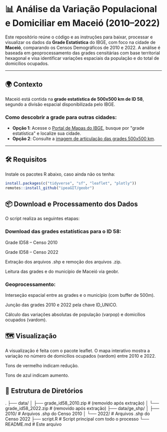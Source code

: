 # 📊 Análise da Variação Populacional e Domiciliar em Maceió (2010–2022)

Este repositório reúne o código e as instruções para baixar, processar e visualizar os dados da **Grade Estatística** do IBGE, com foco na cidade de **Maceió**, comparando os Censos Demográficos de 2010 e 2022. A análise é baseada em geoprocessamento das grades censitárias com base territorial hexagonal e visa identificar variações espaciais da população e do total de domicílios ocupados.

---

## 🌍 Contexto

Maceió está contida na **grade estatística de 500x500 km de ID 58**, segundo a divisão espacial disponibilizada pelo IBGE.

### Como descobrir a grade para outras cidades:
- **Opção 1**: Acesse o [Portal de Mapas do IBGE](https://portaldemapas.ibge.gov.br/), busque por "grade estatística" e localize sua cidade.
- **Opção 2**: Consulte a [imagem de articulação das grades 500x500 km](https://geoftp.ibge.gov.br/recortes_para_fins_estatisticos/grade_estatistica/censo_2010/articulacao.jpg).

---

## 🛠️ Requisitos

Instale os pacotes R abaixo, caso ainda não os tenha:

```r
install.packages(c("tidyverse", "sf", "leaflet", "plotly"))
remotes::install_github("ipeaGIT/geobr")
```

## 📦 Download e Processamento dos Dados
O script realiza as seguintes etapas:

### Download das grades estatísticas para o ID 58:

Grade ID58 – Censo 2010

Grade ID58 – Censo 2022

Extração dos arquivos .shp e remoção dos arquivos .zip.

Leitura das grades e do município de Maceió via geobr.

### Geoprocessamento:

Interseção espacial entre as grades e o município (com buffer de 500m).

Junção das grades 2010 e 2022 pela chave ID_UNICO.

Cálculo das variações absolutas de população (varpop) e domicílios ocupados (vardom).

## 🗺️ Visualização
A visualização é feita com o pacote leaflet. O mapa interativo mostra a variação no número de domicílios ocupados (vardom) entre 2010 e 2022.

Tons de vermelho indicam redução.

Tons de azul indicam aumento.


## 📁 Estrutura de Diretórios

.
├── data/
│   ├── grade_id58_2010.zip   # (removido após extração)
│   └── grade_id58_2022.zip   # (removido após extração)
├── data/ge_shp/
│   ├── 2010/                 # Arquivos .shp do Censo 2010
│   └── 2022/                 # Arquivos .shp do Censo 2022
├── script.R                  # Script principal com todo o processo
└── README.md                 # Este arquivo





